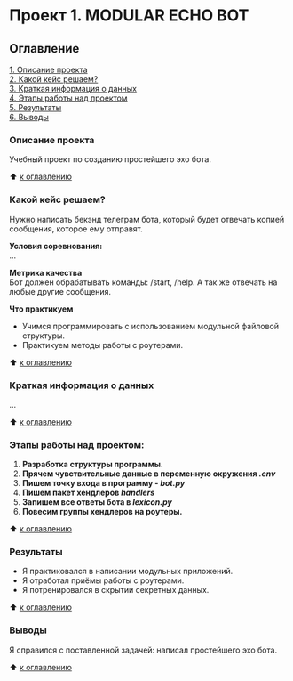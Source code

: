 # Проект 1. MODULAR ECHO BOT

## Оглавление  
[1. Описание проекта](https://github.com/SergeyObukhov/tg_bot/blob/master/modular_echo_bot#описание-проекта)  
[2. Какой кейс решаем?](https://github.com/SergeyObukhov/tg_bot/blob/master/modular_echo_bot#какой-кейс-решаем)  
[3. Краткая информация о данных](https://github.com/SergeyObukhov/tg_bot/blob/master/modular_echo_bot#краткая-информация-о-данных)  
[4. Этапы работы над проектом](https://github.com/SergeyObukhov/tg_bot/blob/master/modular_echo_bot#этапы-работы-над-проектом)  
[5. Результаты](https://github.com/SergeyObukhov/tg_bot/blob/master/modular_echo_bot#результаты)  
[6. Выводы](https://github.com/SergeyObukhov/tg_bot/blob/master/modular_echo_bot#выводы)  
  
### Описание проекта  
Учебный проект по созданию простейшего эхо бота.
  
:arrow_up: [к оглавлению](https://github.com/SergeyObukhov/tg_bot/blob/master/modular_echo_bot#оглавление)  
  
  
### Какой кейс решаем?  
Нужно написать бекэнд телеграм бота, который будет отвечать копией сообщения, которое ему отправят.
  
**Условия соревнования:**  
...
  
**Метрика качества**  
Бот должен обрабатывать команды: /start, /help. А так же отвечать на любые другие сообщения.
  
**Что практикуем**  
- Учимся программировать с использованием модульной файловой структуры.
- Практикуем методы работы с роутерами.
  
:arrow_up: [к оглавлению](https://github.com/SergeyObukhov/tg_bot/blob/master/modular_echo_bot#оглавление)  

### Краткая информация о данных  
...
  
:arrow_up: [к оглавлению](https://github.com/SergeyObukhov/tg_bot/blob/master/modular_echo_bot#оглавление)  
  
  
### Этапы работы над проектом:  
1. **Разработка структуры программы.**
2. **Прячем чувствительные данные в переменную окружения *.env***
3. **Пишем точку входа в программу - *bot.py***
4. **Пишем пакет хендлеров *handlers***
5. **Запишем все ответы бота в *lexicon.py***
6. **Повесим группы хендлеров на роутеры.**
  
:arrow_up: [к оглавлению](https://github.com/SergeyObukhov/tg_bot/blob/master/modular_echo_bot#оглавление)  
  
  
### Результаты  
- Я практиковался в написании модульных приложений.
- Я отработал приёмы работы с роутерами.  
- Я потренировался в скрытии секретных данных.
  
:arrow_up: [к оглавлению](https://github.com/SergeyObukhov/tg_bot/blob/master/modular_echo_bot#оглавление)  
  
  
### Выводы  
Я справился с поставленной задачей:
написал простейшего эхо бота. 
  
:arrow_up: [к оглавлению](https://github.com/SergeyObukhov/tg_bot/blob/master/modular_echo_bot#оглавление)